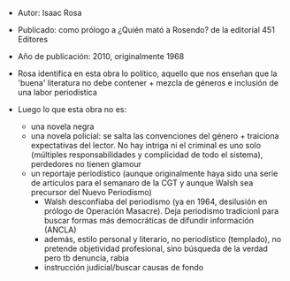 - Autor: Isaac Rosa
- Publicado: como prólogo a ¿Quién mató a Rosendo? de la editorial 451 Editores
- Año de publicación: 2010, originalmente 1968

- Rosa identifica en esta obra lo político, aquello que nos enseñan que la 'buena' literatura no debe contener + mezcla de géneros e inclusión de una labor periodística
- Luego lo que esta obra no es: 
	- una novela negra
	- una novela policial: se salta las convenciones del género + traiciona expectativas del lector. No hay intriga ni el criminal es uno solo (múltiples responsabilidades y complicidad de todo el sistema), perdedores no tienen glamour
	- un reportaje periodístico (aunque originalmente haya sido una serie de artículos para el semanaro de la CGT y aunque Walsh sea precursor del Nuevo Periodismo)
		- Walsh desconfiaba del periodismo (ya en 1964, desilusión en prólogo de Operación Masacre). Deja periodismo tradicionl para buscar formas más democráticas de difundir información (ANCLA)
		- además, estilo personal y literario, no periodístico (templado), no pretende objetividad profesional, sino búsqueda de la verdad pero tb denuncia, rabia
		- instrucción judicial/buscar causas de fondo
